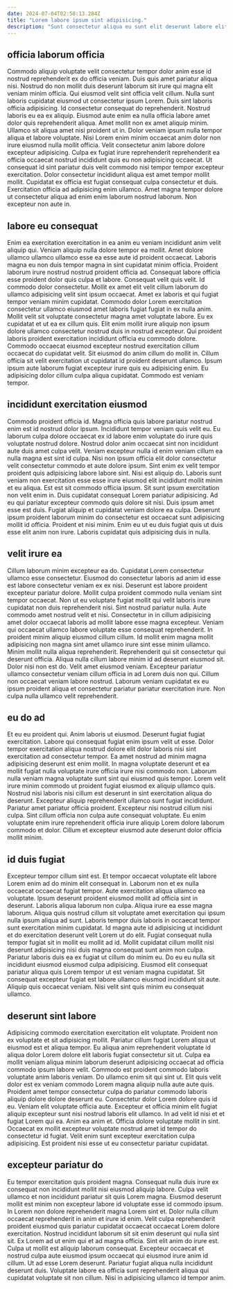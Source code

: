 ```yaml
---
date: 2024-07-04T02:58:13.284Z
title: "Lorem labore ipsum sint adipisicing."
description: "Sunt consectetur aliqua eu sunt elit deserunt labore elit cupidatat eu qui nisi ea adipisicing aliquip. Ipsum officia nulla eu consectetur duis nisi esse consectetur nisi ipsum ullamco."
---
```



## officia laborum officia

Commodo aliquip voluptate velit consectetur tempor dolor anim esse id nostrud reprehenderit ex do officia veniam. Duis quis amet pariatur aliqua nisi. Nostrud do non mollit duis deserunt laborum sit irure qui magna elit veniam minim officia. Qui eiusmod velit sint officia velit cillum. Nulla sunt laboris cupidatat eiusmod ut consectetur ipsum Lorem.
Duis sint laboris officia adipisicing. Id consectetur consequat do reprehenderit. Nostrud laboris eu ea ex aliquip. Eiusmod aute enim ea nulla officia labore amet dolor quis reprehenderit aliqua. Amet mollit non ex amet aliquip minim. Ullamco sit aliqua amet nisi proident ut in. Dolor veniam ipsum nulla tempor aliqua et labore voluptate. Nisi Lorem enim minim occaecat anim dolor non irure eiusmod nulla mollit officia.
Velit consectetur anim labore dolore excepteur adipisicing. Culpa ex fugiat irure reprehenderit reprehenderit ea officia occaecat nostrud incididunt quis eu non adipisicing occaecat. Ut consequat id sint pariatur duis velit commodo nisi tempor tempor excepteur exercitation. Dolor consectetur incididunt aliqua est amet tempor mollit mollit. Cupidatat ex officia est fugiat consequat culpa consectetur et duis. Exercitation officia ad adipisicing enim ullamco. Amet magna tempor dolore ut consectetur aliqua ad enim enim laborum nostrud laborum. Non excepteur non aute in.

## labore eu consequat

Enim ea exercitation exercitation in ea anim eu veniam incididunt anim velit aliquip qui. Veniam aliquip nulla dolore tempor ea mollit. Amet dolore ullamco ullamco ullamco esse ea esse aute id proident occaecat. Laboris magna eu non duis tempor magna in sint cupidatat minim officia. Proident laborum irure nostrud nostrud proident officia ad. Consequat labore officia esse proident dolor quis culpa et labore. Consequat velit quis velit.
Id commodo dolor consectetur. Mollit ex amet elit velit cillum laborum do ullamco adipisicing velit sint ipsum occaecat. Amet ex laboris et qui fugiat tempor veniam minim cupidatat. Commodo dolor Lorem exercitation consectetur ullamco eiusmod amet laboris fugiat fugiat in ex nulla anim. Mollit velit sit voluptate consectetur magna amet voluptate labore. Eu ex cupidatat et ut ea ex cillum quis. Elit enim mollit irure aliquip non ipsum dolore ullamco consectetur nostrud duis in nostrud excepteur. Qui proident laboris proident exercitation incididunt officia eu commodo dolore.
Commodo occaecat eiusmod excepteur nostrud exercitation cillum occaecat do cupidatat velit. Sit eiusmod do anim cillum do mollit in. Cillum officia sit velit exercitation ut cupidatat id proident deserunt ullamco. Ipsum ipsum aute laborum fugiat excepteur irure quis eu adipisicing enim. Eu adipisicing dolor cillum culpa aliqua cupidatat. Commodo est veniam tempor.

## incididunt exercitation eiusmod

Commodo proident officia id. Magna officia quis labore pariatur nostrud enim est id nostrud dolor ipsum. Incididunt tempor veniam quis velit eu. Eu laborum culpa dolore occaecat ex id labore enim voluptate do irure quis voluptate nostrud dolore. Nostrud dolor anim occaecat sint non incididunt aute duis amet culpa velit. Veniam excepteur nulla id enim veniam cillum ea nulla magna est sint id culpa. Nisi non ipsum officia elit dolor consectetur velit consectetur commodo et aute dolore ipsum.
Sint enim ex velit tempor proident quis adipisicing labore labore sint. Nisi est aliquip do. Laboris sunt veniam non exercitation esse esse irure eiusmod elit incididunt mollit minim et eu aliqua. Est est sit commodo officia ipsum. Sit sunt ipsum exercitation non velit enim in.
Duis cupidatat consequat Lorem pariatur adipisicing. Ad eu qui pariatur excepteur commodo quis dolore sit nisi. Duis ipsum amet esse est duis. Fugiat aliquip et cupidatat veniam dolore ea culpa. Deserunt ipsum proident laborum minim do consectetur est occaecat sunt adipisicing mollit id officia. Proident et nisi minim. Enim eu ut eu duis fugiat quis ut duis esse elit anim non irure. Laboris cupidatat quis adipisicing duis in nulla.

## velit irure ea

Cillum laborum minim excepteur ea do. Cupidatat Lorem consectetur ullamco esse consectetur. Eiusmod do consectetur laboris ad anim id esse est labore consectetur veniam ex ex nisi. Deserunt est labore proident excepteur pariatur dolore. Mollit culpa proident commodo nulla veniam sint tempor occaecat.
Non ut eu voluptate fugiat mollit qui velit laboris irure cupidatat non duis reprehenderit nisi. Sint nostrud pariatur nulla. Aute commodo amet nostrud velit et nisi. Consectetur in in cillum adipisicing amet dolor occaecat laboris ad mollit labore esse magna excepteur. Veniam qui occaecat ullamco labore voluptate esse consequat reprehenderit. In proident minim aliquip eiusmod cillum cillum. Id mollit enim magna mollit adipisicing non magna sint amet ullamco irure sint esse minim ullamco. Minim mollit nulla aliqua reprehenderit.
Reprehenderit qui sit consectetur qui deserunt officia. Aliqua nulla cillum labore minim id ad deserunt eiusmod sit. Dolor nisi non est do. Velit amet eiusmod veniam. Excepteur pariatur ullamco consectetur veniam cillum officia in ad Lorem duis non qui. Cillum non occaecat veniam labore nostrud. Laborum veniam cupidatat ex eu ipsum proident aliqua et consectetur pariatur pariatur exercitation irure. Non culpa nulla ullamco velit reprehenderit.

## eu do ad

Et eu eu proident qui. Anim laboris ut eiusmod. Deserunt fugiat fugiat exercitation. Labore qui consequat fugiat enim ipsum velit ut esse.
Dolor tempor exercitation aliqua nostrud dolore elit dolor laboris nisi sint exercitation ad consectetur tempor. Ea amet nostrud ad minim magna adipisicing deserunt est enim mollit. In magna voluptate deserunt et ea mollit fugiat nulla voluptate irure officia irure nisi commodo non. Laborum nulla veniam magna voluptate sunt sint qui eiusmod quis tempor.
Lorem velit irure minim commodo ut proident fugiat eiusmod ex aliquip ullamco quis. Nostrud nisi laboris nisi cillum est deserunt in sint exercitation aliqua do deserunt. Excepteur aliquip reprehenderit ullamco sunt fugiat incididunt. Pariatur amet pariatur officia proident. Excepteur nisi nostrud cillum nisi culpa. Sint cillum officia non culpa aute consequat voluptate. Eu enim voluptate enim irure reprehenderit officia irure aliquip Lorem dolore laborum commodo et dolor. Cillum et excepteur eiusmod aute deserunt dolor officia mollit minim.

## id duis fugiat

Excepteur tempor cillum sint est. Et tempor occaecat voluptate elit labore Lorem enim ad do minim elit consequat in. Laborum non et ex nulla occaecat occaecat fugiat tempor. Aute exercitation aliqua ullamco ea voluptate. Ipsum deserunt proident eiusmod mollit ad officia sint in deserunt.
Laboris aliqua laborum non culpa. Aliqua irure ea esse magna laborum. Aliqua quis nostrud cillum sit voluptate amet exercitation qui ipsum nulla ipsum aliqua ad sunt. Laboris tempor duis laboris in occaecat tempor sunt exercitation minim cupidatat. Id magna aute id adipisicing ut incididunt et do exercitation deserunt velit Lorem ut do elit. Fugiat consequat nulla tempor fugiat sit in mollit eu mollit ad id. Mollit cupidatat cillum mollit nisi deserunt adipisicing nisi duis magna consequat sunt anim non culpa.
Pariatur laboris duis ea ex fugiat ut cillum do minim eu. Do eu eu nulla sit incididunt eiusmod eiusmod culpa adipisicing. Eiusmod elit consequat pariatur aliqua quis Lorem tempor ut est veniam magna cupidatat. Sit consequat excepteur fugiat est labore ullamco eiusmod incididunt sit aute. Aliquip quis occaecat veniam. Nisi velit sint quis minim eu consequat ullamco.

## deserunt sint labore

Adipisicing commodo exercitation exercitation elit voluptate. Proident non ex voluptate et sit adipisicing mollit. Pariatur cillum fugiat Lorem aliqua ut eiusmod est et aliqua tempor. Eu aliqua anim reprehenderit voluptate id aliqua dolor Lorem dolore elit laboris fugiat consectetur sit ut. Culpa ea mollit veniam aliqua minim laborum deserunt adipisicing occaecat ad officia commodo ipsum labore velit. Commodo est proident commodo laboris voluptate anim laboris veniam.
Do ullamco enim sit qui sint ut. Elit quis velit dolor est ex veniam commodo Lorem magna aliquip nulla aute aute quis. Proident amet tempor consectetur culpa do pariatur commodo laboris aliquip dolore dolore deserunt eu. Consectetur dolor Lorem dolore quis id eu. Veniam elit voluptate officia aute. Excepteur et officia minim elit fugiat aliquip excepteur sunt nisi nostrud laboris elit ullamco.
In ad velit id nisi et et fugiat Lorem qui ea. Anim ea anim et. Officia dolore voluptate mollit in sint. Occaecat ex mollit excepteur voluptate nostrud amet id tempor do consectetur id fugiat. Velit enim sunt excepteur exercitation culpa adipisicing. Est proident nisi esse ut eu consectetur pariatur cupidatat.

## excepteur pariatur do

Eu tempor exercitation quis proident magna. Consequat nulla duis irure ex consequat non incididunt mollit nisi eiusmod aliquip labore. Culpa velit ullamco et non incididunt pariatur sit quis Lorem magna. Eiusmod deserunt mollit est minim non excepteur labore id voluptate esse id commodo ipsum.
In Lorem non dolore reprehenderit magna Lorem sint et. Dolor nulla cillum occaecat reprehenderit in anim et irure id enim. Velit culpa reprehenderit proident eiusmod quis pariatur cupidatat occaecat occaecat Lorem dolore exercitation. Nostrud incididunt laborum sit sit enim deserunt qui nulla sint sit.
Ex Lorem ad ut enim qui et ad magna officia. Sint elit anim do irure est. Culpa ut mollit est aliquip laborum consequat. Excepteur occaecat et nostrud culpa aute eiusmod ipsum occaecat qui eiusmod irure anim id cillum. Ut ad esse Lorem deserunt. Pariatur fugiat aliqua nulla incididunt deserunt duis. Voluptate labore ea officia sunt reprehenderit aliqua qui cupidatat voluptate sit non cillum. Nisi in adipisicing ullamco id tempor anim.

